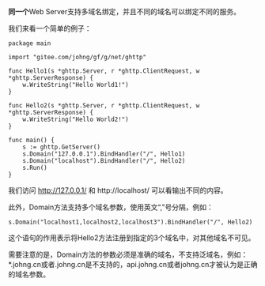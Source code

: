**同一个**Web Server支持多域名绑定，并且不同的域名可以绑定不同的服务。

我们来看一个简单的例子：

    package main

    import "gitee.com/johng/gf/g/net/ghttp"

    func Hello1(s *ghttp.Server, r *ghttp.ClientRequest, w *ghttp.ServerResponse) {
        w.WriteString("Hello World1!")
    }

    func Hello2(s *ghttp.Server, r *ghttp.ClientRequest, w *ghttp.ServerResponse) {
        w.WriteString("Hello World2!")
    }

    func main() {
        s := ghttp.GetServer()
        s.Domain("127.0.0.1").BindHandler("/", Hello1)
        s.Domain("localhost").BindHandler("/", Hello2)
        s.Run()
    }

我们访问 http://127.0.0.1/ 和 http://localhost/ 可以看输出不同的内容。

此外，Domain方法支持多个域名参数，使用英文“,”号分隔，例如：

	s.Domain("localhost1,localhost2,localhost3").BindHandler("/", Hello2)
    
这个语句的作用表示将Hello2方法注册到指定的3个域名中，对其他域名不可见。

需要注意的是，Domain方法的参数必须是准确的域名，不支持泛域名，例如：*.johng.cn或者.johng.cn是不支持的，api.johng.cn或者johng.cn才被认为是正确的域名参数。